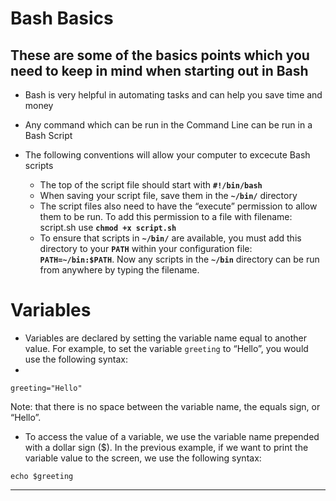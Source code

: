 # Bash Basics

## These are some of the basics points which you need to keep in mind when starting out in Bash

* Bash is very helpful in automating tasks and can help you save time and money
* Any command which can be run in the Command Line can be run in a Bash Script


* The following conventions will allow your computer to excecute Bash scripts
  *  The top of the script file should start with **`#!/bin/bash`** 
  *  When saving your script file, save them in the **`~/bin/`** directory
  *  The script files also need to have the “execute” permission to allow them to be run. To add this permission to a file with filename: script.sh use **`chmod +x script.sh`**
  *  To ensure that scripts in **`~/bin/`** are available, you must add this directory to your **`PATH`** within your configuration file:
**`PATH=~/bin:$PATH`**. Now any scripts in the **`~/bin`** directory can be run from anywhere by typing the filename. 

# Variables

* Variables are declared by setting the variable name equal to another value. For example, to set the variable `greeting` to “Hello”, you would use the following syntax:
* 
```console
greeting="Hello"
```
Note: that there is no space between the variable name, the equals sign, or “Hello”.
* To access the value of a variable, we use the variable name prepended with a dollar sign ($). In the previous example, if we want to print the variable value to the screen, we use the following syntax:
```console 
echo $greeting
```

---




